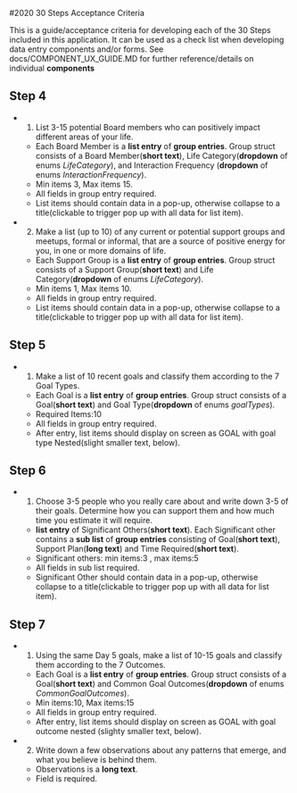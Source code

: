 #2020 30 Steps Acceptance Criteria

This is a guide/acceptance criteria for developing each of the 30 Steps included in this application. It can be used as a check list when developing data entry components and/or forms.
See docs/COMPONENT_UX_GUIDE.MD for further reference/details on individual __components__

## Step 4
  * 1) List 3-15 potential Board members who can positively impact different areas of your life.
    * Each Board Member is a __list entry__ of __group entries__. Group struct consists of a Board Member(__short text__), Life Category(__dropdown__ of enums _LifeCategory_), and Interaction Frequency (__dropdown__ of enums _InteractionFrequency_).
    * Min items 3, Max items 15. 
    * All fields in group entry required.
    * List items should contain data in a pop-up, otherwise collapse to a title(clickable to trigger pop up with all data for list item).
 
  * 2) Make a list (up to 10) of any current or potential support groups and meetups, formal or informal,  that are a source of positive energy for you, in one or more domains of life.
    * Each Support Group is a __list entry__ of __group entries__. Group struct consists of a Support Group(__short text__) and Life Category(__dropdown__ of enums _LifeCategory_).
    * Min items 1, Max items 10. 
    * All fields in group entry required.
    * List items should contain data in a pop-up, otherwise collapse to a title(clickable to trigger pop up with all data for list item).

## Step 5
  * 1) Make a list of 10 recent goals and classify them according to the 7 Goal Types.
    * Each Goal is a __list entry__ of __group entries__. Group struct consists of a Goal(__short text__) and Goal Type(__dropdown__ of enums _goalTypes_).
    * Required Items:10
    * All fields in group entry required.
    * After entry, list items should display on screen as GOAL with goal type Nested(slight smaller text, below).

## Step 6
  * 1) Choose 3-5 people who you really care about and write down 3-5 of their goals. Determine how you can support them and how much time you estimate it will require.
    * __list entry__ of Significant Others(__short text__). Each Significant other contains a __sub list__ of __group entries__ consisting of Goal(__short text__), Support Plan(__long text__) and Time Required(__short text__).
    * Significant others: min items:3 , max items:5
    * All fields in sub list required.
    * Significant Other should contain data in a pop-up, otherwise collapse to a title(clickable to trigger pop up with all data for list item).

## Step 7
  * 1) Using the same Day 5 goals, make a list of 10-15 goals and classify them according to the 7 Outcomes.
    * Each Goal is a __list entry__ of __group entries__. Group struct consists of a Goal(__short text__) and Common Goal Outcomes(__dropdown__ of enums _CommonGoalOutcomes_).
    * Min items:10, Max items:15
    * All fields in group entry required.
    * After entry, list items should display on screen as GOAL with goal outcome nested (slighty smaller text, below).
  * 2) Write down a few observations about any patterns that emerge, and what you believe is behind them.
    * Observations is a __long text__.
    * Field is required.







 

  